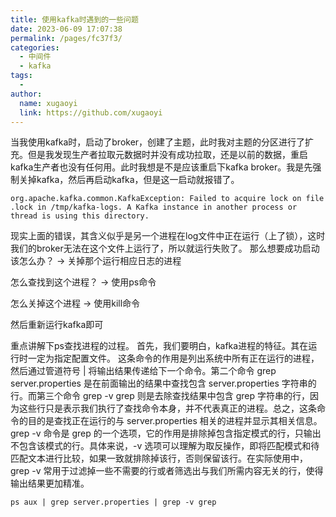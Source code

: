 ```yaml
---
title: 使用kafka时遇到的一些问题
date: 2023-06-09 17:07:38
permalink: /pages/fc37f3/
categories:
  - 中间件
  - kafka
tags:
  - 
author: 
  name: xugaoyi
  link: https://github.com/xugaoyi
---
```


当我使用kafka时，启动了broker，创建了主题，此时我对主题的分区进行了扩充。但是我发现生产者拉取元数据时并没有成功拉取，还是以前的数据，重启kafka生产者也没有任何用。此时我想是不是应该重启下kafka broker。我是先强制关掉kafka，然后再启动kafka，但是这一启动就报错了。

```shell
org.apache.kafka.common.KafkaException: Failed to acquire lock on file .lock in /tmp/kafka-logs. A Kafka instance in another process or thread is using this directory.
```

现实上面的错误，其含义似乎是另一个进程在log文件中正在运行（上了锁），这时我们的broker无法在这个文件上运行了，所以就运行失败了。
那么想要成功启动该怎么办？
-> 关掉那个运行相应日志的进程

怎么查找到这个进程？
-> 使用ps命令

怎么关掉这个进程
-> 使用kill命令

然后重新运行kafka即可


重点讲解下ps查找进程的过程。
首先，我们要明白，kafka进程的特征。其在运行时一定为指定配置文件。
这条命令的作用是列出系统中所有正在运行的进程，然后通过管道符号 | 将输出结果传递给下一个命令。第二个命令 grep server.properties 是在前面输出的结果中查找包含 server.properties 字符串的行。而第三个命令 grep -v grep 则是去除查找结果中包含 grep 字符串的行，因为这些行只是表示我们执行了查找命令本身，并不代表真正的进程。总之，这条命令的目的是查找正在运行的与 server.properties 相关的进程并显示其相关信息。
grep -v 命令是 grep 的一个选项，它的作用是排除掉包含指定模式的行，只输出不包含该模式的行。具体来说，-v 选项可以理解为取反操作，即将匹配模式和待匹配文本进行比较，如果一致就排除掉该行，否则保留该行。在实际使用中，grep -v 常用于过滤掉一些不需要的行或者筛选出与我们所需内容无关的行，使得输出结果更加精准。

```shell
ps aux | grep server.properties | grep -v grep
```
